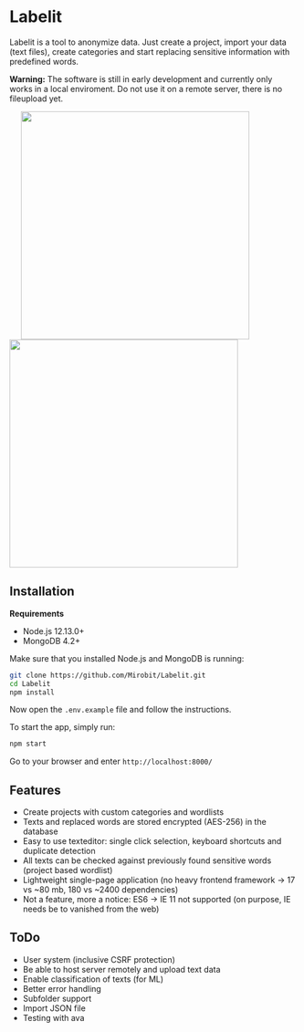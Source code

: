 # Labelit

Labelit is a tool to anonymize data. Just create a project, import your data (text files), create categories and start replacing sensitive information with predefined words.

**Warning:** The software is still in early development and currently only works in a local enviroment. Do not use it on a remote server, there is no fileupload yet.

<img src="https://i.imgur.com/JduLdHt.png" width="400" style="margin-left: 20px"> <img src="https://i.imgur.com/zE1ChFB.png" width="400">

## Installation

**Requirements**

- Node.js 12.13.0+
- MongoDB 4.2+

Make sure that you installed Node.js and MongoDB is running:

```bash
git clone https://github.com/Mirobit/Labelit.git
cd Labelit
npm install
```

Now open the `.env.example` file and follow the instructions.

To start the app, simply run:

```bash
npm start
```

Go to your browser and enter `http://localhost:8000/`

## Features

- Create projects with custom categories and wordlists
- Texts and replaced words are stored encrypted (AES-256) in the database
- Easy to use texteditor: single click selection, keyboard shortcuts and duplicate detection
- All texts can be checked against previously found sensitive words (project based wordlist)
- Lightweight single-page application (no heavy frontend framework -> 17 vs ~80 mb, 180 vs ~2400 dependencies)
- Not a feature, more a notice: ES6 -> IE 11 not supported (on purpose, IE needs be to vanished from the web)

## ToDo

- User system (inclusive CSRF protection)
- Be able to host server remotely and upload text data
- Enable classification of texts (for ML)
- Better error handling
- Subfolder support
- Import JSON file
- Testing with ava
